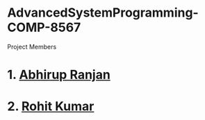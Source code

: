 # AdvancedSystemProgramming-COMP-8567

Project Members
# 1. [Abhirup Ranjan](https://www.linkedin.com/in/abhirupranjan/)
# 2. [Rohit Kumar](https://github.com/me-kr-rohit)
